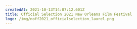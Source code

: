 ```yaml
---
createdAt: 2021-10-13T14:07:12.601Z
title: Official Selection 2021 New Orleans Film Festival
logo: /img/noff2021_officialselection_laurel.png
---
```

